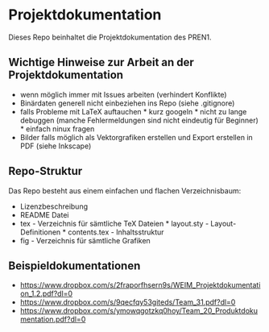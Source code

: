 # Projektdokumentation

Dieses Repo beinhaltet die Projektdokumentation des PREN1.

## Wichtige Hinweise zur Arbeit an der Projektdokumentation

* wenn möglich immer mit Issues arbeiten (verhindert Konflikte)
* Binärdaten generell nicht einbeziehen ins Repo (siehe .gitignore)
* falls Probleme mit LaTeX auftauchen
        * kurz googeln
        * nicht zu lange debuggen (manche Fehlermeldungen sind nicht eindeutig für Beginner)
        * einfach ninux fragen
* Bilder falls möglich als Vektorgrafiken erstellen und Export erstellen in PDF (siehe Inkscape)

## Repo-Struktur

Das Repo besteht aus einem einfachen und flachen Verzeichnisbaum:

* Lizenzbeschreibung
* README Datei
* tex - Verzeichnis für sämtliche TeX Dateien
        * layout.sty - Layout-Definitionen
        * contents.tex - Inhaltsstruktur
* fig - Verzeichnis für sämtliche Grafiken

## Beispieldokumentationen

* https://www.dropbox.com/s/2fraporfhsern9s/WEIM_Projektdokumentation_1.2.pdf?dl=0
* https://www.dropbox.com/s/9qecfqy53giteds/Team_31.pdf?dl=0
* https://www.dropbox.com/s/ymowqgotzkq0hoy/Team_20_Produktdokumentation.pdf?dl=0

